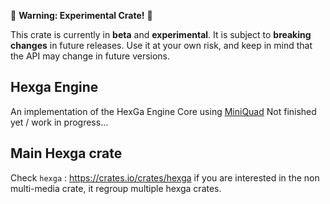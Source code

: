 🚧 **Warning: Experimental Crate!** 🚧

This crate is currently in **beta** and **experimental**.
It is subject to **breaking changes** in future releases.
Use it at your own risk, and keep in mind that the API may change in future versions.

## Hexga Engine

An implementation of the HexGa Engine Core using [MiniQuad](https://github.com/not-fl3/miniquad)
Not finished yet / work in progress...

## Main Hexga crate

Check `hexga` : https://crates.io/crates/hexga if you are interested in the non multi-media crate, it regroup multiple hexga crates.
